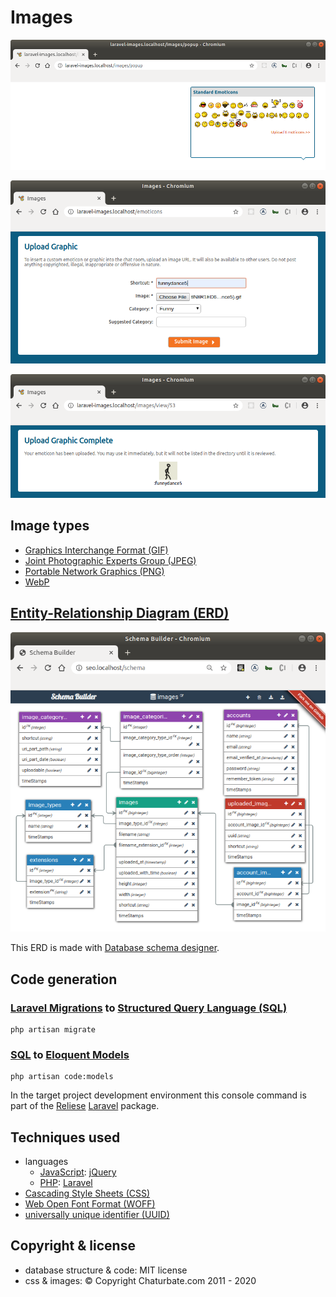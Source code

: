 # Images

![standard_emoticons](./docs/standard_emoticons.png?raw=true "standard_emoticons")

![upload](./docs/upload.png?raw=true "upload")

![upload_complete](./docs/upload_complete.png?raw=true "upload_complete")

## Image types

- [Graphics Interchange Format (GIF)](https://en.wikipedia.org/wiki/GIF)
- [Joint Photographic Experts Group (JPEG)](https://en.wikipedia.org/wiki/JPEG)
- [Portable Network Graphics (PNG)](https://en.wikipedia.org/wiki/Portable_Network_Graphics)
- [WebP](https://en.wikipedia.org/wiki/WebP)

## [Entity-Relationship Diagram (ERD)](https://en.wikipedia.org/wiki/Entity–relationship_model)

![Google Structured data Entity-Relationship Diagram](./docs/erd.png?raw=true "Google Structured data Entity-Relationship Diagram")

This ERD is made with [Database schema designer](https://github.com/Agontuk/schema-designer).

## Code generation

### [Laravel Migrations](https://laravel.com/docs/master/migrations) to [Structured Query Language (SQL)](https://en.wikipedia.org/wiki/SQL)

```
php artisan migrate
```
### [SQL](https://en.wikipedia.org/wiki/SQL) to [Eloquent Models](https://laravel.com/docs/master/eloquent)

```
php artisan code:models
```
In the target project development environment this console command is part of the [Reliese](https://github.com/reliese/laravel) [Laravel](https://github.com/laravel/laravel) package.

## Techniques used

- languages
    - [JavaScript](https://en.wikipedia.org/wiki/JavaScript): [jQuery](https://jquery.com/)
    - [PHP](https://en.wikipedia.org/wiki/PHP): [Laravel](https://laravel.com)
- [Cascading Style Sheets (CSS)](https://en.wikipedia.org/wiki/Cascading_Style_Sheets)
- [Web Open Font Format (WOFF)](https://en.wikipedia.org/wiki/Web_Open_Font_Format)
- [universally unique identifier (UUID)](https://en.wikipedia.org/wiki/Universally_unique_identifier)

## Copyright & license

- database structure & code: MIT license
- css & images: © Copyright Chaturbate.com 2011 - 2020